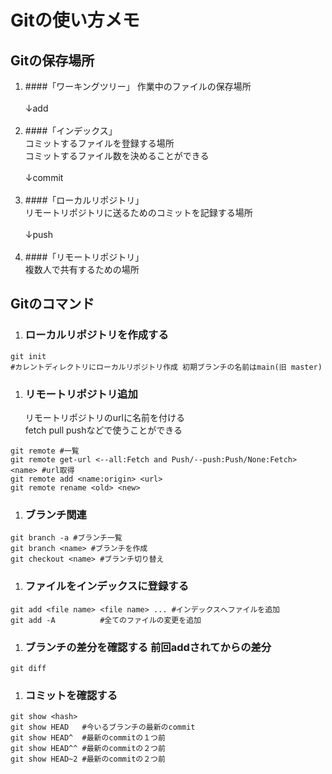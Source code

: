 # Gitの使い方メモ  
## Gitの保存場所  
1. ####「ワーキングツリー」
	作業中のファイルの保存場所  
	<br>↓add<br><br>
1. ####「インデックス」  
	コミットするファイルを登録する場所  
	コミットするファイル数を決めることができる  
	<br>↓commit<br><br>
1. ####「ローカルリポジトリ」  
	リモートリポジトリに送るためのコミットを記録する場所  
	<br>↓push<br><br>
1. ####「リモートリポジトリ」  
	複数人で共有するための場所  

 
## Gitのコマンド  
1. ### ローカルリポジトリを作成する  
```  
git init   
#カレントディレクトリにローカルリポジトリ作成 初期ブランチの名前はmain(旧 master)
```

1. ### リモートリポジトリ追加  
	リモートリポジトリのurlに名前を付ける  
	fetch pull pushなどで使うことができる  
```  
git remote #一覧  
git remote get-url <--all:Fetch and Push/--push:Push/None:Fetch> <name> #url取得 
git remote add <name:origin> <url>
git remote rename <old> <new>
```  
1. ### ブランチ関連  
```  
git branch -a #ブランチ一覧  
git branch <name> #ブランチを作成  
git checkout <name> #ブランチ切り替え  
```  

1. ### ファイルをインデックスに登録する  
```  
git add <file name> <file name> ... #インデックスへファイルを追加  
git add -A          #全てのファイルの変更を追加  
```  
  
1. ### ブランチの差分を確認する 前回addされてからの差分  
```  
git diff  
```  
  
1. ### コミットを確認する  
```  
git show <hash>  
git show HEAD   #今いるブランチの最新のcommit  
git show HEAD^  #最新のcommitの１つ前  
git show HEAD^^ #最新のcommitの２つ前  
git show HEAD~2 #最新のcommitの２つ前  
```  